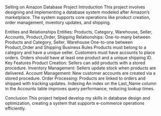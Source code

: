 
Selling on Amazon Database Project
Introduction
This project involves designing and implementing a database system modeled after Amazon’s marketplace. The system supports core operations like product creation, order management, inventory updates, and shipping.

Entities and Relationships
Entities: Products, Category, Warehouse, Seller, Accounts, Product_Order, Shipping
Relationships:
One-to-many between Products and Category, Seller, Warehouse
One-to-one between Product_Order and Shipping
Business Rules
Products must belong to a category and have a unique seller.
Customers must have accounts to place orders.
Orders should have at least one product and a unique shipping ID.
Key Features
Product Creation: Sellers can add products with a stored procedure.
Inventory Management: Sellers update stock when products are delivered.
Account Management: New customer accounts are created via a stored procedure.
Order Processing: Products are linked to orders and shipped with tracking updates.
Indexing
An index on the Last_Name column in the Accounts table improves query performance, reducing lookup times.

Conclusion
This project helped develop my skills in database design and optimization, creating a system that supports e-commerce operations efficiently.
